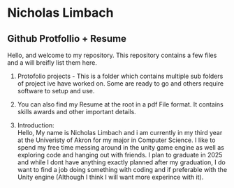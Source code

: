 # Nicholas Limbach
## Github Protfollio + Resume

Hello, and welcome to my repository. This repository contains a few files and a will breifly list them here.
1. Protofolio projects - This is a folder which contains multiple sub folders of project ive have worked on. Some are ready to go and others require software to setup and use.

2. You can also find my Resume at the root in a pdf File format. It contains skills awards and other important details.

3. Introduction: <br />
  Hello, My name is Nicholas Limbach and i am currently in my third year at the Univeristy of Akron for my major in Computer Science. I like to spend my free time      messing around in the unity game engine as well as exploring code and hanging out with friends. I plan to graduate in 2025 and while I dont have anything exactly planned after my graduation, I do want to find a job doing something with coding and if preferable with the Unity engine (Although I think I will want more experince with it). 
